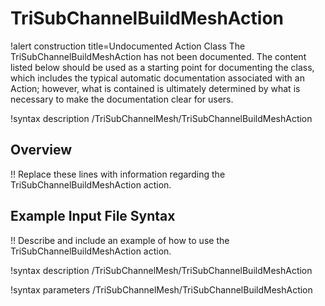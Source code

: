 # TriSubChannelBuildMeshAction

!alert construction title=Undocumented Action Class
The TriSubChannelBuildMeshAction has not been documented. The content listed below should be used as a starting point for
documenting the class, which includes the typical automatic documentation associated with an Action;
however, what is contained is ultimately determined by what is necessary to make the documentation
clear for users.

!syntax description /TriSubChannelMesh/TriSubChannelBuildMeshAction

## Overview

!! Replace these lines with information regarding the TriSubChannelBuildMeshAction action.

## Example Input File Syntax

!! Describe and include an example of how to use the TriSubChannelBuildMeshAction action.

!syntax description /TriSubChannelMesh/TriSubChannelBuildMeshAction

!syntax parameters /TriSubChannelMesh/TriSubChannelBuildMeshAction
